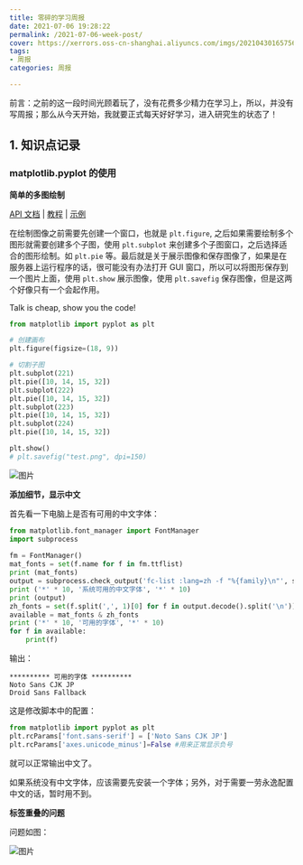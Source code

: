 ```yaml
---
title: 零碎的学习周报
date: 2021-07-06 19:28:22
permalink: /2021-07-06-week-post/
cover: https://xerrors.oss-cn-shanghai.aliyuncs.com/imgs/20210430165756-image.png
tags: 
- 周报
categories: 周报

---
```


前言：之前的这一段时间光顾着玩了，没有花费多少精力在学习上，所以，并没有写周报；那么从今天开始，我就要正式每天好好学习，进入研究生的状态了！

## 1. 知识点记录

### matplotlib.pyplot 的使用

**简单的多图绘制**

[API 文档](https://matplotlib.org/stable/api/pyplot_summary.html) | [教程](https://matplotlib.org/stable/tutorials/introductory/pyplot.html) | [示例](https://matplotlib.org/stable/api/_as_gen/matplotlib.pyplot.html#module-matplotlib.pyplot)

在绘制图像之前需要先创建一个窗口，也就是 `plt.figure`, 之后如果需要绘制多个图形就需要创建多个子图，使用 `plt.subplot` 来创建多个子图窗口，之后选择适合的图形绘制。如 `plt.pie` 等。最后就是关于展示图像和保存图像了，如果是在服务器上运行程序的话，很可能没有办法打开 GUI 窗口，所以可以将图形保存到一个图片上面，使用 `plt.show` 展示图像，使用 `plt.savefig` 保存图像，但是这两个好像只有一个会起作用。

Talk is cheap, show you the code!

```python
from matplotlib import pyplot as plt

# 创建画布
plt.figure(figsize=(18, 9))

# 切割子图
plt.subplot(221)
plt.pie([10, 14, 15, 32])
plt.subplot(222)
plt.pie([10, 14, 15, 32])
plt.subplot(223)
plt.pie([10, 14, 15, 32])
plt.subplot(224)
plt.pie([10, 14, 15, 32])

plt.show()
# plt.savefig("test.png", dpi=150)

```

![图片](https://xerrors.oss-cn-shanghai.aliyuncs.com/imgs/20210706201517-image.png)

**添加细节，显示中文**

首先看一下电脑上是否有可用的中文字体：

```python
from matplotlib.font_manager import FontManager
import subprocess
 
fm = FontManager()
mat_fonts = set(f.name for f in fm.ttflist)
print (mat_fonts)
output = subprocess.check_output('fc-list :lang=zh -f "%{family}\n"', shell=True)
print ('*' * 10, '系统可用的中文字体', '*' * 10)
print (output)
zh_fonts = set(f.split(',', 1)[0] for f in output.decode().split('\n'))
available = mat_fonts & zh_fonts
print ('*' * 10, '可用的字体', '*' * 10)
for f in available:
    print(f)
```

输出：

```plain
********** 可用的字体 **********
Noto Sans CJK JP
Droid Sans Fallback
```

这是修改脚本中的配置：

```python
from matplotlib import pyplot as plt
plt.rcParams['font.sans-serif'] = ['Noto Sans CJK JP']
plt.rcParams['axes.unicode_minus']=False #用来正常显示负号
```

就可以正常输出中文了。


如果系统没有中文字体，应该需要先安装一个字体；另外，对于需要一劳永逸配置中文的话，暂时用不到。

**标签重叠的问题**

问题如图：

![图片](https://xerrors.oss-cn-shanghai.aliyuncs.com/imgs/20210706205113-image.png)

